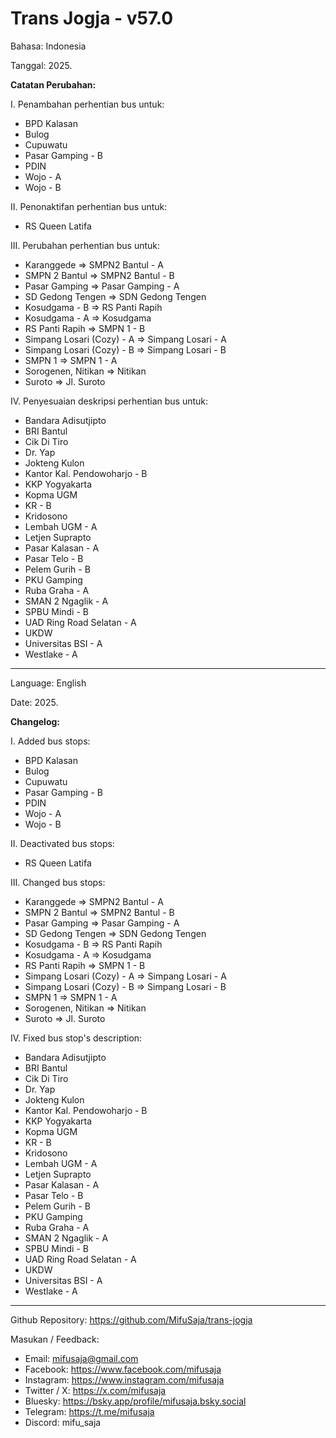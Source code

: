 # Trans Jogja - v57.0

Bahasa: Indonesia

Tanggal:  2025.

__Catatan Perubahan:__

I. Penambahan perhentian bus untuk:
* BPD Kalasan
* Bulog
* Cupuwatu
* Pasar Gamping - B
* PDIN
* Wojo - A
* Wojo - B

II. Penonaktifan perhentian bus untuk:
* RS Queen Latifa

III. Perubahan perhentian bus untuk:
* Karanggede => SMPN2 Bantul - A
* SMPN 2 Bantul => SMPN2 Bantul - B
* Pasar Gamping => Pasar Gamping - A
* SD Gedong Tengen => SDN Gedong Tengen
* Kosudgama - B => RS Panti Rapih
* Kosudgama - A => Kosudgama
* RS Panti Rapih => SMPN 1 - B
* Simpang Losari (Cozy) - A => Simpang Losari - A
* Simpang Losari (Cozy) - B => Simpang Losari - B
* SMPN 1 => SMPN 1 - A
* Sorogenen, Nitikan => Nitikan
* Suroto => Jl. Suroto

IV. Penyesuaian deskripsi perhentian bus untuk:
* Bandara Adisutjipto
* BRI Bantul
* Cik Di Tiro
* Dr. Yap
* Jokteng Kulon
* Kantor Kal. Pendowoharjo - B
* KKP Yogyakarta
* Kopma UGM
* KR - B
* Kridosono
* Lembah UGM - A
* Letjen Suprapto
* Pasar Kalasan - A
* Pasar Telo - B
* Pelem Gurih - B
* PKU Gamping
* Ruba Graha - A
* SMAN 2 Ngaglik - A
* SPBU Mindi - B
* UAD Ring Road Selatan - A
* UKDW
* Universitas BSI - A
* Westlake - A

--------------------------------------------------------------

Language: English

Date:  2025.

__Changelog:__

I. Added bus stops:
* BPD Kalasan
* Bulog
* Cupuwatu
* Pasar Gamping - B
* PDIN
* Wojo - A
* Wojo - B

II. Deactivated bus stops:
* RS Queen Latifa

III. Changed bus stops:
* Karanggede => SMPN2 Bantul - A
* SMPN 2 Bantul => SMPN2 Bantul - B
* Pasar Gamping => Pasar Gamping - A
* SD Gedong Tengen => SDN Gedong Tengen
* Kosudgama - B => RS Panti Rapih
* Kosudgama - A => Kosudgama
* RS Panti Rapih => SMPN 1 - B
* Simpang Losari (Cozy) - A => Simpang Losari - A
* Simpang Losari (Cozy) - B => Simpang Losari - B
* SMPN 1 => SMPN 1 - A
* Sorogenen, Nitikan => Nitikan
* Suroto => Jl. Suroto

IV. Fixed bus stop's description:
* Bandara Adisutjipto
* BRI Bantul
* Cik Di Tiro
* Dr. Yap
* Jokteng Kulon
* Kantor Kal. Pendowoharjo - B
* KKP Yogyakarta
* Kopma UGM
* KR - B
* Kridosono
* Lembah UGM - A
* Letjen Suprapto
* Pasar Kalasan - A
* Pasar Telo - B
* Pelem Gurih - B
* PKU Gamping
* Ruba Graha - A
* SMAN 2 Ngaglik - A
* SPBU Mindi - B
* UAD Ring Road Selatan - A
* UKDW
* Universitas BSI - A
* Westlake - A

--------------------------------------------------------------

Github Repository: https://github.com/MifuSaja/trans-jogja

Masukan / Feedback: 
- Email: mifusaja@gmail.com
- Facebook: https://www.facebook.com/mifusaja
- Instagram: https://www.instagram.com/mifusaja
- Twitter / X: https://x.com/mifusaja
- Bluesky: https://bsky.app/profile/mifusaja.bsky.social
- Telegram: https://t.me/mifusaja
- Discord: mifu_saja